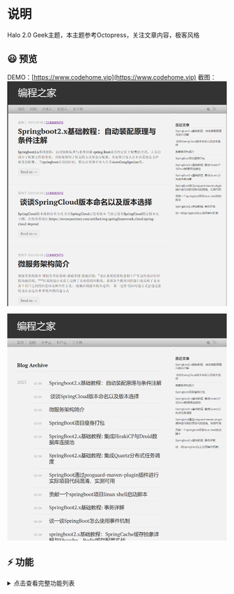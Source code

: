 # 说明

Halo 2.0 Geek主题，本主题参考Octopress，关注文章内容，极客风格

## 😃 预览
DEMO：[https://www.codehome.vip](https://www.codehome.vip)
截图：
![](./screenshot1.png)

![](./screenhost2.png)
## ⚡ 功能
<details>
<summary>点击查看完整功能列表</summary>

- [x] halo2.x模板适配
- [x] 社交媒体
- [x] 标签、分类云
- [x] 搜索组件适配
- [x] 评论组件适配
- [x] Rss默认显示
- [x] 代码高亮
- [x] 移动客户端适配
  
## 本地安装
1. 点击链接[下载](https://github.com/mytianya/halo-theme-geek/releases)
2. 进入 Halo 后台 -> 外观 -> 主题
3. 点击右上角 “切换主题”， 在弹出的窗口中选择 “安装主题”
4. 选择下载好的主题包（zip）
5. 安装完成后的主题将会出现在 “未安装” 内，点击启用主题
